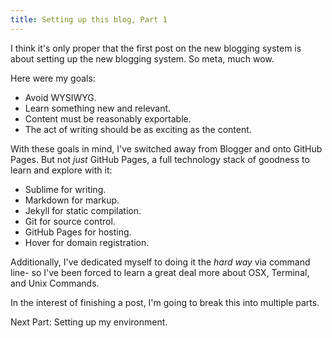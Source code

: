 ```yaml
---
title: Setting up this blog, Part 1
---
```


I think it's only proper that the first post on the new blogging system is about setting up the new blogging system. So meta, much wow.

Here were my goals:

* Avoid WYSIWYG.
* Learn something new and relevant.
* Content must be reasonably exportable.
* The act of writing should be as exciting as the content.

With these goals in mind, I've switched away from Blogger and onto GitHub Pages. But not _just_ GitHub Pages, a full technology stack of goodness to learn and explore with it:

* Sublime for writing.
* Markdown for markup.
* Jekyll for static compilation.
* Git for source control.
* GitHub Pages for hosting.
* Hover for domain registration.

Additionally, I've dedicated myself to doing it the _hard way_ via command line- so I've been forced to learn a great deal more about OSX, Terminal, and Unix Commands. 

In the interest of finishing a post, I'm going to break this into multiple parts. 

Next Part: Setting up my environment.